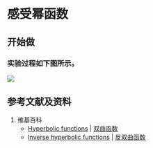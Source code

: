 # 感受幂函数

## 开始做

### 实验过程如下图所示。

![](/images/函数与解析几何/初等函数/感受双曲函数与反双曲函数/1a1.jpg)

## 参考文献及资料

1. 维基百科
	- [Hyperbolic functions](https://en.wikipedia.org/wiki/Hyperbolic_functions) | [双曲函数](https://zh.wikipedia.org/wiki/双曲函数) 
	- [Inverse hyperbolic functions](https://en.wikipedia.org/wiki/Inverse_hyperbolic_functions) | [反双曲函数](https://zh.wikipedia.org/wiki/反双曲函数) 
